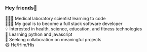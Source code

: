 ### Hey friends👋

<!--
**SteveZych/stevezych** is a ✨ _special_ ✨ repository because its `README.md` (this file) appears on your GitHub profile.

Here are some ideas to get you started:

- 🔭 I’m currently working on ...
- 🌱 I’m currently learning ...
- 👯 I’m looking to collaborate on ...
- 🤔 I’m looking for help with ...
- 💬 Ask me about ...
- 📫 How to reach me: ...
- 😄 Pronouns: ...
- ⚡ Fun fact: ...
-->
👨🏻‍🔬 Medical laboratory scientist learning to code <br>
👨🏻‍💻 My goal is to become a full stack software developer <br>
💡 Interested in health, science, education, and fitness technologies <br>
🌱 Learning python and javascript <br>
👀 Seeking collaboration on meaningful projects <br>
😄 He/Him/His <br>


